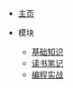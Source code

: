 <!--_navbar.md-->

+ [主页]()

+ 模块

  + [基础知识](./基础知识/README)
  + [读书笔记](./读书笔记/README)
  + [编程实战](./编程实战/README)

  